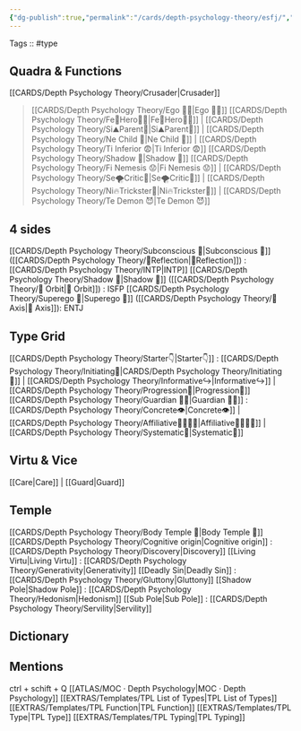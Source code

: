 ```yaml
---
{"dg-publish":true,"permalink":"/cards/depth-psychology-theory/esfj/","noteIcon":"","created":"2023-01-05T15:24:07.134+01:00","updated":"2023-04-20T21:52:56.226+02:00"}
---
```


Tags :: #type 

## Quadra & Functions
[[CARDS/Depth Psychology Theory/Crusader\|Crusader]]
> [[CARDS/Depth Psychology Theory/Ego 🙋‍♂️\|Ego 🙋‍♂️]]
[[CARDS/Depth Psychology Theory/Fe💉Hero🦸‍♂️\|Fe💉Hero🦸‍♂️]] | [[CARDS/Depth Psychology Theory/Si⛰️Parent🤨\|Si⛰️Parent🤨]] | [[CARDS/Depth Psychology Theory/Ne Child 🧒\|Ne Child 🧒]] | [[CARDS/Depth Psychology Theory/Ti Inferior 😨\|Ti Inferior 😨]]
> [[CARDS/Depth Psychology Theory/Shadow 👤\|Shadow 👤]] 
[[CARDS/Depth Psychology Theory/Fi Nemesis 😟\|Fi Nemesis 😟]] | [[CARDS/Depth Psychology Theory/Se🌪️Critic🤔\|Se🌪️Critic🤔]] | [[CARDS/Depth Psychology Theory/Ni🔥Trickster🤡\|Ni🔥Trickster🤡]] | [[CARDS/Depth Psychology Theory/Te Demon 😈\|Te Demon 😈]]

## 4 sides  
[[CARDS/Depth Psychology Theory/Subconscious 🤸\|Subconscious 🤸]] ([[CARDS/Depth Psychology Theory/🔀Reflection\|🔀Reflection]]) : [[CARDS/Depth Psychology Theory/INTP\|INTP]]
[[CARDS/Depth Psychology Theory/Shadow 👤\|Shadow 👤]] ([[CARDS/Depth Psychology Theory/🔄 Orbit\|🔄 Orbit]]) : ISFP
[[CARDS/Depth Psychology Theory/Superego 👹\|Superego 👹]] ([[CARDS/Depth Psychology Theory/🧲 Axis\|🧲 Axis]]):  ENTJ 

## Type Grid 
[[CARDS/Depth Psychology Theory/Starter👇\|Starter👇]] : [[CARDS/Depth Psychology Theory/Initiating👋\|CARDS/Depth Psychology Theory/Initiating👋]] | [[CARDS/Depth Psychology Theory/Informative↪️\|Informative↪️]] | [[CARDS/Depth Psychology Theory/Progression🧗\|Progression🧗]]
[[CARDS/Depth Psychology Theory/Guardian 💂‍♂️\|Guardian 💂‍♂️]]  : [[CARDS/Depth Psychology Theory/Concrete👁️\|Concrete👁️]] | [[CARDS/Depth Psychology Theory/Affiliative👨‍👩‍👧‍👦\|Affiliative👨‍👩‍👧‍👦]] | [[CARDS/Depth Psychology Theory/Systematic🔧\|Systematic🔧]] 

## Virtu & Vice
[[Care\|Care]] | [[Guard\|Guard]] 

## Temple 
[[CARDS/Depth Psychology Theory/Body Temple 🌳\|Body Temple 🌳]]
[[CARDS/Depth Psychology Theory/Cognitive origin\|Cognitive origin]] : [[CARDS/Depth Psychology Theory/Discovery\|Discovery]]
[[Living Virtu\|Living Virtu]] : [[CARDS/Depth Psychology Theory/Generativity\|Generativity]]
[[Deadly Sin\|Deadly Sin]] : [[CARDS/Depth Psychology Theory/Gluttony\|Gluttony]]
[[Shadow Pole\|Shadow Pole]] : [[CARDS/Depth Psychology Theory/Hedonism\|Hedonism]]
[[Sub Pole\|Sub Pole]] : [[CARDS/Depth Psychology Theory/Servility\|Servility]]

## Dictionary


## Mentions 
ctrl + schift + Q
[[ATLAS/MOC · Depth Psychology\|MOC · Depth Psychology]]
[[EXTRAS/Templates/TPL List of Types\|TPL List of Types]]
[[EXTRAS/Templates/TPL Function\|TPL Function]]
[[EXTRAS/Templates/TPL Type\|TPL Type]]
[[EXTRAS/Templates/TPL Typing\|TPL Typing]]
